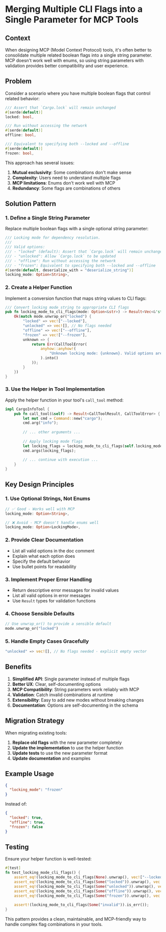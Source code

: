 # Merging Multiple CLI Flags into a Single Parameter for MCP Tools

## Context

When designing MCP (Model Context Protocol) tools, it's often better to consolidate multiple related boolean flags into a single string parameter. MCP doesn't work well with enums, so using string parameters with validation provides better compatibility and user experience.

## Problem

Consider a scenario where you have multiple boolean flags that control related behavior:

```rust
/// Assert that `Cargo.lock` will remain unchanged
#[serde(default)]
locked: bool,

/// Run without accessing the network  
#[serde(default)]
offline: bool,

/// Equivalent to specifying both --locked and --offline
#[serde(default)]
frozen: bool,
```

This approach has several issues:
1. **Mutual exclusivity**: Some combinations don't make sense
2. **Complexity**: Users need to understand multiple flags
3. **MCP limitations**: Enums don't work well with MCP
4. **Redundancy**: Some flags are combinations of others

## Solution Pattern

### 1. Define a Single String Parameter

Replace multiple boolean flags with a single optional string parameter:

```rust
/// Locking mode for dependency resolution.
///
/// Valid options:
/// - "locked" (default): Assert that `Cargo.lock` will remain unchanged
/// - "unlocked": Allow `Cargo.lock` to be updated
/// - "offline": Run without accessing the network
/// - "frozen": Equivalent to specifying both --locked and --offline
#[serde(default, deserialize_with = "deserialize_string")]
locking_mode: Option<String>,
```

### 2. Create a Helper Function

Implement a conversion function that maps string values to CLI flags:

```rust
/// Convert locking mode string to appropriate CLI flags
pub fn locking_mode_to_cli_flags(mode: Option<&str>) -> Result<Vec<&'static str>, CallToolError> {
    Ok(match mode.unwrap_or("locked") {
        "locked" => vec!["--locked"],
        "unlocked" => vec![], // No flags needed
        "offline" => vec!["--offline"], 
        "frozen" => vec!["--frozen"],
        unknown => {
            return Err(CallToolError(
                anyhow::anyhow!(
                    "Unknown locking mode: {unknown}. Valid options are: locked, unlocked, offline, frozen"
                ).into()
            ));
        }
    })
}
```

### 3. Use the Helper in Tool Implementation

Apply the helper function in your tool's `call_tool` method:

```rust
impl CargoInfoTool {
    pub fn call_tool(&self) -> Result<CallToolResult, CallToolError> {
        let mut cmd = Command::new("cargo");
        cmd.arg("info");
        
        // ... other arguments ...
        
        // Apply locking mode flags
        let locking_flags = locking_mode_to_cli_flags(self.locking_mode.as_deref())?;
        cmd.args(locking_flags);
        
        // ... continue with execution ...
    }
}
```

## Key Design Principles

### 1. Use Optional Strings, Not Enums
```rust
// ✅ Good - Works well with MCP
locking_mode: Option<String>,

// ❌ Avoid - MCP doesn't handle enums well
locking_mode: Option<LockingMode>,
```

### 2. Provide Clear Documentation
- List all valid options in the doc comment
- Explain what each option does
- Specify the default behavior
- Use bullet points for readability

### 3. Implement Proper Error Handling
- Return descriptive error messages for invalid values
- List all valid options in error messages
- Use `Result` types for validation functions

### 4. Choose Sensible Defaults
```rust
// Use unwrap_or() to provide a sensible default
mode.unwrap_or("locked")
```

### 5. Handle Empty Cases Gracefully
```rust
"unlocked" => vec![], // No flags needed - explicit empty vector
```

## Benefits

1. **Simplified API**: Single parameter instead of multiple flags
2. **Better UX**: Clear, self-documenting options
3. **MCP Compatibility**: String parameters work reliably with MCP
4. **Validation**: Catch invalid combinations at runtime
5. **Extensibility**: Easy to add new modes without breaking changes
6. **Documentation**: Options are self-documenting in the schema

## Migration Strategy

When migrating existing tools:

1. **Replace old flags** with the new parameter completely
2. **Update the implementation** to use the helper function
3. **Update tests** to use the new parameter format
4. **Update documentation** and examples

## Example Usage

```json
{
  "locking_mode": "frozen"
}
```

Instead of:
```json
{
  "locked": true,
  "offline": true,
  "frozen": false
}
```

## Testing

Ensure your helper function is well-tested:

```rust
#[test]
fn test_locking_mode_cli_flags() {
    assert_eq!(locking_mode_to_cli_flags(None).unwrap(), vec!["--locked"]);
    assert_eq!(locking_mode_to_cli_flags(Some("locked")).unwrap(), vec!["--locked"]);
    assert_eq!(locking_mode_to_cli_flags(Some("unlocked")).unwrap(), vec![]);
    assert_eq!(locking_mode_to_cli_flags(Some("offline")).unwrap(), vec!["--offline"]);
    assert_eq!(locking_mode_to_cli_flags(Some("frozen")).unwrap(), vec!["--frozen"]);
    
    assert!(locking_mode_to_cli_flags(Some("invalid")).is_err());
}
```

This pattern provides a clean, maintainable, and MCP-friendly way to handle complex flag combinations in your tools.
